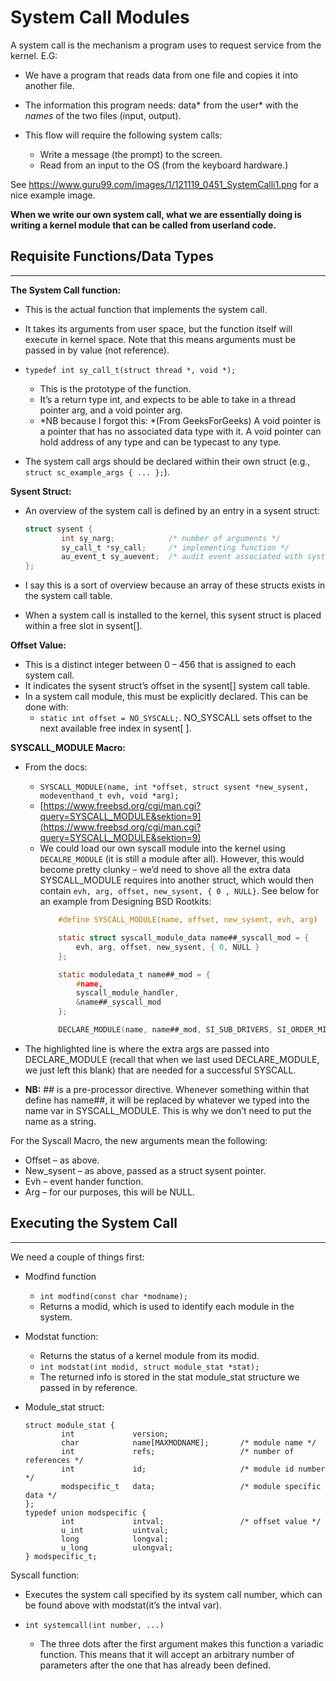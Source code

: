 # System Call Modules

A system call is the mechanism a program uses to request service from the kernel. E.G:

*   We have a program that reads data from one file and copies it into another file.
*   The information this program needs: data* from the user* with the *names* of the two files (input, output).
*   This flow will require the following system calls:

    *   Write a message (the prompt) to the screen.
    *   Read from an input to the OS (from the keyboard hardware.)

See [htt<span>ps://www.guru99.com/images/1/121119_0451_SystemCalli1.png</span>](https://www.guru99.com/images/1/121119_0451_SystemCalli1.png)<span> for a nice example image.</span>

**When we write our own system call, what we are essentially doing is writing a kernel module that can be called from userland code.**

## Requisite Functions/Data Types

* * *

**The System Call function:**

*   This is the actual function that implements the system call.
*   It takes its arguments from user space, but the function itself will execute in kernel space. Note that this means arguments must be passed in by value (not reference).
*   `typedef int sy_call_t(struct thread *, void *);`

    *   This is the prototype of the function.
    *   It&rsquo;s a return type int, and expects to be able to take in a thread pointer arg, and a void pointer arg.
    *   *NB because I forgot this: *(From GeeksForGeeks) A void pointer is a pointer that has no associated data type with it. A void pointer can hold address of any type and can be typecast to any type.
*   The system call args should be declared within their own struct (e.g., `struct sc_example_args { ... };`).

**Sysent Struct:**

*   An overview of the system call is defined by an entry in a sysent struct:

    ```C
    struct sysent {
            int sy_narg;            /* number of arguments */
            sy_call_t *sy_call;     /* implementing function */
            au_event_t sy_auevent;  /* audit event associated with system call */
    };
    ```

*   I say this is a sort of overview because an array of these structs exists in the system call table.
*   When a system call is installed to the kernel, this sysent struct is placed within a free slot in sysent[].

**Offset Value:**

*   This is a distinct integer between 0 &ndash; 456 that is assigned to each system call.
*   It indicates the sysent struct&rsquo;s offset in the sysent[] system call table.
*   In a system call module, this must be explicitly declared. This can be done with:
    * `static int offset = NO_SYSCALL;`. NO_SYSCALL sets offset to the next available free index in sysent[ ].

**SYSCALL_MODULE Macro:**

*   From the docs:

    *   `SYSCALL_MODULE(name, int *offset, struct sysent *new_sysent, modeventhand_t evh, void *arg);`
    *   [https://www.freebsd.org/cgi/man.cgi?query=SYSCALL_MODULE&sektion=9](https://www.freebsd.org/cgi/man.cgi?query=SYSCALL_MODULE&sektion=9)
    *   We could load our own syscall module into the kernel using `DECALRE_MODULE` (it is still a module after all). However, this would become pretty clunky &ndash; we&rsquo;d need to shove all the extra data SYSCALL_MODULE requires into another struct, which would then contain `evh, arg, offset, new_sysent, { 0 , NULL}`. See below for an example from Designing BSD Rootkits:
        ```C
            #define SYSCALL_MODULE(name, offset, new_sysent, evh, arg)     

            static struct syscall_module_data name##_syscall_mod = {       
                evh, arg, offset, new_sysent, { 0, NULL }               
            };                                                             

            static moduledata_t name##_mod = {                             
                #name,                                                  
                syscall_module_handler,                                 
                &name##_syscall_mod                                 
            };

            DECLARE_MODULE(name, name##_mod, SI_SUB_DRIVERS, SI_ORDER_MIDDLE)
        ```

*   The highlighted line is where the extra args are passed into DECLARE_MODULE (recall that when we last used DECLARE_MODULE, we just left this blank) that are needed for a successful SYSCALL.
*   **NB:** ## is a pre-processor directive. Whenever something within that define has name##, it will be replaced by whatever we typed into the name var in SYSCALL_MODULE. This is why we don&rsquo;t need to put the name as a string.

For the Syscall Macro, the new arguments mean the following:

*   Offset &ndash; as above.
*   New_sysent &ndash; as above, passed as a struct sysent pointer.
*   Evh &ndash; event hander function.
*   Arg &ndash; for our purposes, this will be NULL.

## Executing the System Call

* * *

We need a couple of things first:

*   Modfind function

    *   `int modfind(const char *modname);`
    *   Returns a modid, which is used to identify each module in the system.
*   Modstat function:

    *   Returns the status of a kernel module from its modid.
    *   `int modstat(int modid, struct module_stat *stat);`
    *   The returned info is stored in the stat module_stat structure we passed in by reference.
*   Module_stat struct:
    ```
    struct module_stat {
            int             version;
            char            name[MAXMODNAME];       /* module name */
            int             refs;                   /* number of references */
            int             id;                     /* module id number */
            modspecific_t   data;                   /* module specific data */
    };
    typedef union modspecific {
            int             intval;                 /* offset value */
            u_int           uintval;
            long            longval;
            u_long          ulongval;
    } modspecific_t;
    ```
Syscall function:

*   Executes the system call specified by its system call number, which can be found above with modstat(it&rsquo;s the intval var).
*   `int systemcall(int number, ...)`

    *   The three dots after the first argument makes this function a variadic function. This means that it will accept an arbitrary number of parameters after the one that has already been defined.